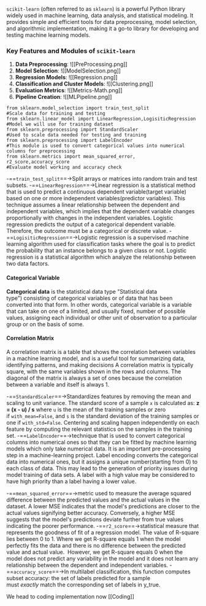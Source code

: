 `scikit-learn` (often referred to as `sklearn`) is a powerful Python library widely used in machine learning, data analysis, and statistical modeling. It provides simple and efficient tools for data preprocessing, model selection, and algorithmic implementation, making it a go-to library for developing and testing machine learning models.
### Key Features and Modules of `scikit-learn`

1. **Data Preprocessing**:
   ![[PreProcessing.png]]
2. **Model Selection**:
   ![[ModelSelection.png]]
3. **Regression Models**:
   ![[Regression.png]]
4. **Classification and Cluster Models**:
   ![[Clustering.png]]
5. **Evaluation Metrics**:
   ![[Metrics-Math.png]]
6. **Pipeline Creation**:
   ![[MLPipeline.png]]

```
from sklearn.model_selection import train_test_split 
#Scale data for training and testing
from sklearn.linear_model import LinearRegression,LogisiticRegression
#Model we will use for training dataset
from sklearn.preprocessing import StandardScaler
#Used to scale data needed for testing and training
from sklearn.preprocessing import LabelEncoder  
#This module is used to convert categorical values into numerical columns for preprocessing
from sklearn.metrics import mean_squared_error, r2_score,accuracy_score 
#Evaluate model working and accuracy check
```
-==`train_test_split`==->Split arrays or matrices into random train and test subsets.
-==`LinearRegression`==->Linear regression is a statistical method that is used to predict a continuous dependent variable(target variable) based on one or more independent variables(predictor variables). This technique assumes a linear relationship between the dependent and independent variables, which implies that the dependent variable changes proportionally with changes in the independent variables. Logistic regression predicts the output of a categorical dependent variable. Therefore, the outcome must be a categorical or discrete value.
-==`LogisiticRegression`==->Logistic regression is a supervised machine learning algorithm used for classification tasks where the goal is to predict the probability that an instance belongs to a given class or not. Logistic regression is a statistical algorithm which analyze the relationship between two data factors.
#### Categorical Variable
**Categorical data** is the statistical data type "Statistical data type") consisting of categorical variables or of data that has been converted into that form. In other words, categorical variable is a variable that can take on one of a limited, and usually fixed, number of possible values, assigning each individual or other unit of observation to a particular group or on the basis of some.
#### Correlation Matrix
A correlation matrix is a table that shows the correlation between variables in a machine learning model, and is a useful tool for summarizing data, identifying patterns, and making decisions
A correlation matrix is typically square, with the same variables shown in the rows and columns. The diagonal of the matrix is always a set of ones because the correlation between a variable and itself is always 1.

-==`StandardScaler`==->Standardizes features by removing the mean and scaling to unit variance.
The standard score of a sample `x` is calculated as: **z = (x - u) / s**
where `u` is the mean of the training samples or zero if `with_mean=False`, and `s` is the standard deviation of the training samples or one if `with_std=False`. Centering and scaling happen independently on each feature by computing the relevant statistics on the samples in the training set.
-==`LabelEncoder`==->technique that is used to convert categorical columns into numerical ones so that they can be fitted by machine learning models which only take numerical data. It is an important pre-processing step in a machine-learning project. Label encoding converts the categorical data into numerical ones, but it assigns a unique number(starting from 0) to each class of data. This may lead to the generation of priority issues during model training of data sets. A label with a high value may be considered to have high priority than a label having a lower value.

-==`mean_squared_error`==->metric used to measure the average squared difference between the predicted values and the actual values in the dataset. A lower MSE indicates that the model's predictions are closer to the actual values signifying better accuracy. Conversely, a higher MSE suggests that the model's predictions deviate further from true values indicating the poorer performance.
-==`r2_score`==->statistical measure that represents the goodness of fit of a regression model. The value of R-square lies between 0 to 1. Where we get R-square equals 1 when the model perfectly fits the data and there is no difference between the predicted value and actual value.  However, we get R-square equals 0 when the model does not predict any variability in the model and it does not learn any relationship between the dependent and independent variables.
-==`accuracy_score`==->In multilabel classification, this function computes subset accuracy: the set of labels predicted for a sample must _exactly_ match the corresponding set of labels in y_true.

We head to coding implementation now [[Coding]]